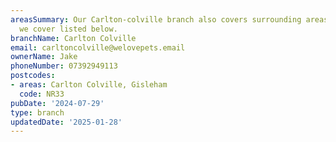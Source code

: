 ```yaml
---
areasSummary: Our Carlton-colville branch also covers surrounding areas. See the locations
  we cover listed below.
branchName: Carlton Colville
email: carltoncolville@welovepets.email
ownerName: Jake
phoneNumber: 07392949113
postcodes:
- areas: Carlton Colville, Gisleham
  code: NR33
pubDate: '2024-07-29'
type: branch
updatedDate: '2025-01-28'
---
```




